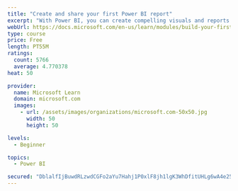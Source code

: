 ```yaml
---
title: "Create and share your first Power BI report"
excerpt: "With Power BI, you can create compelling visuals and reports. In this module, you learn how to use Power BI Desktop to connect to data, build visuals, and create a report that you can share with others in your organization. You then learn how to publish the report to the Power BI service, so that others can see your insights and benefit from your work."
webUrl: https://docs.microsoft.com/en-us/learn/modules/build-your-first-power-bi-report/
type: course
price: Free
length: PT55M
ratings:
  count: 5766
  average: 4.770378
heat: 50

provider:
  name: Microsoft Learn
  domain: microsoft.com
  images:
    - url: /assets/images/organizations/microsoft.com-50x50.jpg
      width: 50
      height: 50

levels:
  - Beginner

topics:
  - Power BI

secured: "DblalfIjBuwdRLzwdCGFo2aYu7Hahj1P0xlF8jh1lgK3WhDfitUHLg6wA4e25E18dD7dmTUD3SZeY22sOwTOtpZgPS4aSoPJOf4kPlpkFRZ2vnop99wyEtOnEHyKn0kbKjF3EJuimjV/jzBKORGKZ71zY0DO09w1Nx/uVq0z1meZGf32xZku/TIjKlXQXu7XSC27QknmHSKyQe0moXn9g7179mTGCU6ecyVKF69HgPV5h2VHVTtcSsV1988EvJ8L2Lm8XU37rF1DExxG5vpsII74lD0yGHKgjpAv4tqLFz51k0N4OXzCydGTHp+mzFNi+o4WPCDCO/lcjstaQ4ieirqz0qqp/jXEQA4hQIIbhbuur6FurEbePYTO2c7MNBksVKweLZyHdsdNpAMZNh+dfbZd0q5uWrjvuK9osmKR/48=;L5VZJkF19MkW4BOjBhQi9A=="
---
```


